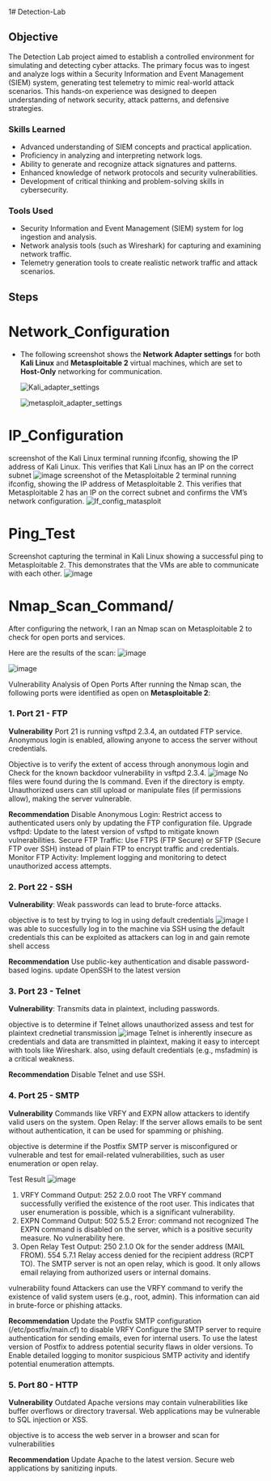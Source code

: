 1# Detection-Lab

## Objective

The Detection Lab project aimed to establish a controlled environment for simulating and detecting cyber attacks. The primary focus was to ingest and analyze logs within a Security Information and Event Management (SIEM) system, generating test telemetry to mimic real-world attack scenarios. This hands-on experience was designed to deepen understanding of network security, attack patterns, and defensive strategies.

### Skills Learned


- Advanced understanding of SIEM concepts and practical application.
- Proficiency in analyzing and interpreting network logs.
- Ability to generate and recognize attack signatures and patterns.
- Enhanced knowledge of network protocols and security vulnerabilities.
- Development of critical thinking and problem-solving skills in cybersecurity.

### Tools Used

- Security Information and Event Management (SIEM) system for log ingestion and analysis.
- Network analysis tools (such as Wireshark) for capturing and examining network traffic.
- Telemetry generation tools to create realistic network traffic and attack scenarios.

## Steps
# Network_Configuration
    
- The following screenshot shows the **Network Adapter settings** for both **Kali Linux** and **Metasploitable 2** virtual machines, which are set to **Host-Only** networking for communication.

  ![Kali_adapter_settings](https://github.com/user-attachments/assets/7b6403dd-1a7f-453f-8878-d22fa3e262ae)

  ![metasploit_adapter_settings](https://github.com/user-attachments/assets/30010a20-84b3-4cfd-9938-e7bbfef445db)

# IP_Configuration
screenshot of the Kali Linux terminal running ifconfig, showing the IP address of Kali Linux. This verifies that Kali Linux has an IP on the correct subnet 
![image](https://github.com/user-attachments/assets/565b8993-156d-4a27-8a55-c598cd836efb)
screenshot of the Metasploitable 2 terminal running ifconfig, showing the IP address of Metasploitable 2. This verifies that Metasploitable 2 has an IP on the correct subnet and confirms the VM’s network configuration.
![If_config_matasploit](https://github.com/user-attachments/assets/cd71d685-18c4-4993-b510-85c12edb0210)
# Ping_Test
 Screenshot capturing the terminal in Kali Linux showing a successful ping to Metasploitable 2. This demonstrates that the VMs are able to communicate with each other.
 ![image](https://github.com/user-attachments/assets/c096602b-e5dd-4e29-bf55-44f26842f21d)
 
# Nmap_Scan_Command/
After configuring the network, I ran an Nmap scan on Metasploitable 2 to check for open ports and services.

Here are the results of the scan:
![image](https://github.com/user-attachments/assets/83e4f6eb-9b50-4ef6-8f60-0e4f637548a9)

![image](https://github.com/user-attachments/assets/30f00b37-a71e-4027-9e45-62b1c9ed37ba)

Vulnerability Analysis of Open Ports
After running the Nmap scan, the following ports were identified as open on **Metasploitable 2**:
### 1. Port 21 - FTP
**Vulnerability**
Port 21 is running vsftpd 2.3.4, an outdated FTP service.
Anonymous login is enabled, allowing anyone to access the server without credentials.

Objective is to verify the extent of access through anonymous login and
Check for the known backdoor vulnerability in vsftpd 2.3.4.
![image](https://github.com/user-attachments/assets/4630ae49-f57d-4481-a50e-e73abfcebc49)
No files were found during the ls command.
Even if the directory is empty. Unauthorized users can still upload or manipulate files (if permissions allow), making the server vulnerable.

**Recommendation**
Disable Anonymous Login: Restrict access to authenticated users only by updating the FTP configuration file.
Upgrade vsftpd: Update to the latest version of vsftpd to mitigate known vulnerabilities.
Secure FTP Traffic: Use FTPS (FTP Secure) or SFTP (Secure FTP over SSH) instead of plain FTP to encrypt traffic and credentials.
Monitor FTP Activity: Implement logging and monitoring to detect unauthorized access attempts.

### 2. Port 22 - SSH
**Vulnerability**: Weak passwords can lead to brute-force attacks.

objective is to test by trying to log in using default credentials
![image](https://github.com/user-attachments/assets/91a99c83-f317-48d8-be67-7f31ae934b2c)
I was able to succesfully log in to the machine via SSH using the default credentials
this can be exploited as attackers can log in and gain remote shell access

**Recommendation**
Use public-key authentication and disable password-based logins.
update OpenSSH to the latest version

### 3. Port 23 - Telnet
**Vulnerability**: Transmits data in plaintext, including passwords.

objective is to determine if Telnet allows unauthorized assess and test for plaintext crednetial transmission
![image](https://github.com/user-attachments/assets/a542b22c-bb6b-4180-b548-12dbfd98451a)
Telnet is inherently insecure as credentials and data are transmitted in plaintext, making it easy to intercept with tools like Wireshark.
also, using default credentials (e.g., msfadmin) is a critical weakness.


**Recommendation**
Disable Telnet and use SSH.

### 4. Port 25 - SMTP
**Vulnerability**
Commands like VRFY and EXPN allow attackers to identify valid users on the system.
Open Relay: If the server allows emails to be sent without authentication, it can be used for spamming or phishing.

objective is determine if the Postfix SMTP server is misconfigured or vulnerable and test for email-related vulnerabilities, such as user enumeration or open relay.

Test Result
![image](https://github.com/user-attachments/assets/c0166af8-79e5-44a4-9656-a83002d3ad0e)

1. VRFY Command
Output: 252 2.0.0 root
The VRFY command successfully verified the existence of the root user. This indicates that user enumeration is possible, which is a significant vulnerability.
2. EXPN Command
Output: 502 5.5.2 Error: command not recognized
The EXPN command is disabled on the server, which is a positive security measure. No vulnerability here.
3. Open Relay Test
Output:
250 2.1.0 Ok for the sender address (MAIL FROM).
554 5.7.1 Relay access denied for the recipient address (RCPT TO).
The SMTP server is not an open relay, which is good. It only allows email relaying from authorized users or internal domains.

vulnerability found
Attackers can use the VRFY command to verify the existence of valid system users (e.g., root, admin).
This information can aid in brute-force or phishing attacks.




**Recommendation**
Update the Postfix SMTP configuration (/etc/postfix/main.cf) to disable VRFY
Configure the SMTP server to require authentication for sending emails, even for internal users.
To use the latest version of Postfix to address potential security flaws in older versions.
To Enable detailed logging to monitor suspicious SMTP activity and identify potential enumeration attempts.

### 5. Port 80 - HTTP
**Vulnerability**
Outdated Apache versions may contain vulnerabilities like buffer overflows or directory traversal.
Web applications may be vulnerable to SQL injection or XSS.

objective is to access the web server in a browser and scan for vulnerabilities

**Recommendation**
Update Apache to the latest version.
Secure web applications by sanitizing inputs.









